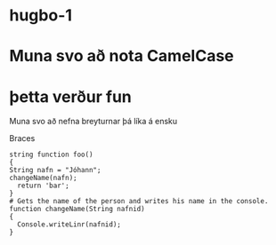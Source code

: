 # hugbo-1
# Muna svo að nota CamelCase
# þetta verður fun
Muna svo að nefna breyturnar þá líka á ensku

Braces
```
string function foo()
{
String nafn = "Jóhann";
changeName(nafn);
  return 'bar';
}
# Gets the name of the person and writes his name in the console.
function changeName(String nafnid)
{
  Console.writeLinr(nafnid);
}

```
